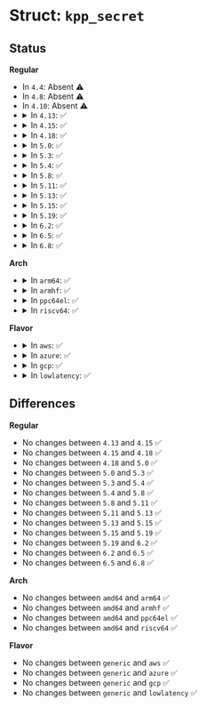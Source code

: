 # Struct: <code>kpp_secret</code>

## Status
<b>Regular</b>
<ul>
<li>
In <code>4.4</code>: Absent ⚠️
</li>
<li>
In <code>4.8</code>: Absent ⚠️
</li>
<li>
In <code>4.10</code>: Absent ⚠️
</li>
<li>
<details>
<summary>In <code>4.13</code>: ✅</summary>

```c
struct kpp_secret {
    short unsigned int type;
    short unsigned int len;
};
```
</details>
</li>
<li>
<details>
<summary>In <code>4.15</code>: ✅</summary>

```c
struct kpp_secret {
    short unsigned int type;
    short unsigned int len;
};
```
</details>
</li>
<li>
<details>
<summary>In <code>4.18</code>: ✅</summary>

```c
struct kpp_secret {
    short unsigned int type;
    short unsigned int len;
};
```
</details>
</li>
<li>
<details>
<summary>In <code>5.0</code>: ✅</summary>

```c
struct kpp_secret {
    short unsigned int type;
    short unsigned int len;
};
```
</details>
</li>
<li>
<details>
<summary>In <code>5.3</code>: ✅</summary>

```c
struct kpp_secret {
    short unsigned int type;
    short unsigned int len;
};
```
</details>
</li>
<li>
<details>
<summary>In <code>5.4</code>: ✅</summary>

```c
struct kpp_secret {
    short unsigned int type;
    short unsigned int len;
};
```
</details>
</li>
<li>
<details>
<summary>In <code>5.8</code>: ✅</summary>

```c
struct kpp_secret {
    short unsigned int type;
    short unsigned int len;
};
```
</details>
</li>
<li>
<details>
<summary>In <code>5.11</code>: ✅</summary>

```c
struct kpp_secret {
    short unsigned int type;
    short unsigned int len;
};
```
</details>
</li>
<li>
<details>
<summary>In <code>5.13</code>: ✅</summary>

```c
struct kpp_secret {
    short unsigned int type;
    short unsigned int len;
};
```
</details>
</li>
<li>
<details>
<summary>In <code>5.15</code>: ✅</summary>

```c
struct kpp_secret {
    short unsigned int type;
    short unsigned int len;
};
```
</details>
</li>
<li>
<details>
<summary>In <code>5.19</code>: ✅</summary>

```c
struct kpp_secret {
    short unsigned int type;
    short unsigned int len;
};
```
</details>
</li>
<li>
<details>
<summary>In <code>6.2</code>: ✅</summary>

```c
struct kpp_secret {
    short unsigned int type;
    short unsigned int len;
};
```
</details>
</li>
<li>
<details>
<summary>In <code>6.5</code>: ✅</summary>

```c
struct kpp_secret {
    short unsigned int type;
    short unsigned int len;
};
```
</details>
</li>
<li>
<details>
<summary>In <code>6.8</code>: ✅</summary>

```c
struct kpp_secret {
    short unsigned int type;
    short unsigned int len;
};
```
</details>
</li>
</ul>
<b>Arch</b>
<ul>
<li>
<details>
<summary>In <code>arm64</code>: ✅</summary>

```c
struct kpp_secret {
    short unsigned int type;
    short unsigned int len;
};
```
</details>
</li>
<li>
<details>
<summary>In <code>armhf</code>: ✅</summary>

```c
struct kpp_secret {
    short unsigned int type;
    short unsigned int len;
};
```
</details>
</li>
<li>
<details>
<summary>In <code>ppc64el</code>: ✅</summary>

```c
struct kpp_secret {
    short unsigned int type;
    short unsigned int len;
};
```
</details>
</li>
<li>
<details>
<summary>In <code>riscv64</code>: ✅</summary>

```c
struct kpp_secret {
    short unsigned int type;
    short unsigned int len;
};
```
</details>
</li>
</ul>
<b>Flavor</b>
<ul>
<li>
<details>
<summary>In <code>aws</code>: ✅</summary>

```c
struct kpp_secret {
    short unsigned int type;
    short unsigned int len;
};
```
</details>
</li>
<li>
<details>
<summary>In <code>azure</code>: ✅</summary>

```c
struct kpp_secret {
    short unsigned int type;
    short unsigned int len;
};
```
</details>
</li>
<li>
<details>
<summary>In <code>gcp</code>: ✅</summary>

```c
struct kpp_secret {
    short unsigned int type;
    short unsigned int len;
};
```
</details>
</li>
<li>
<details>
<summary>In <code>lowlatency</code>: ✅</summary>

```c
struct kpp_secret {
    short unsigned int type;
    short unsigned int len;
};
```
</details>
</li>
</ul>

## Differences
<b>Regular</b>
<ul>
<li>
No changes between <code>4.13</code> and <code>4.15</code> ✅
</li>
<li>
No changes between <code>4.15</code> and <code>4.18</code> ✅
</li>
<li>
No changes between <code>4.18</code> and <code>5.0</code> ✅
</li>
<li>
No changes between <code>5.0</code> and <code>5.3</code> ✅
</li>
<li>
No changes between <code>5.3</code> and <code>5.4</code> ✅
</li>
<li>
No changes between <code>5.4</code> and <code>5.8</code> ✅
</li>
<li>
No changes between <code>5.8</code> and <code>5.11</code> ✅
</li>
<li>
No changes between <code>5.11</code> and <code>5.13</code> ✅
</li>
<li>
No changes between <code>5.13</code> and <code>5.15</code> ✅
</li>
<li>
No changes between <code>5.15</code> and <code>5.19</code> ✅
</li>
<li>
No changes between <code>5.19</code> and <code>6.2</code> ✅
</li>
<li>
No changes between <code>6.2</code> and <code>6.5</code> ✅
</li>
<li>
No changes between <code>6.5</code> and <code>6.8</code> ✅
</li>
</ul>
<b>Arch</b>
<ul>
<li>
No changes between <code>amd64</code> and <code>arm64</code> ✅
</li>
<li>
No changes between <code>amd64</code> and <code>armhf</code> ✅
</li>
<li>
No changes between <code>amd64</code> and <code>ppc64el</code> ✅
</li>
<li>
No changes between <code>amd64</code> and <code>riscv64</code> ✅
</li>
</ul>
<b>Flavor</b>
<ul>
<li>
No changes between <code>generic</code> and <code>aws</code> ✅
</li>
<li>
No changes between <code>generic</code> and <code>azure</code> ✅
</li>
<li>
No changes between <code>generic</code> and <code>gcp</code> ✅
</li>
<li>
No changes between <code>generic</code> and <code>lowlatency</code> ✅
</li>
</ul>
